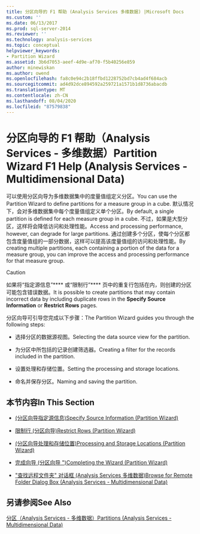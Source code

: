 ```yaml
---
title: 分区向导的 F1 帮助 (Analysis Services 多维数据) |Microsoft Docs
ms.custom: ''
ms.date: 06/13/2017
ms.prod: sql-server-2014
ms.reviewer: ''
ms.technology: analysis-services
ms.topic: conceptual
helpviewer_keywords:
- Partition Wizard
ms.assetid: 3b6d7053-aeef-4d9e-af70-f5b40256e859
author: minewiskan
ms.author: owend
ms.openlocfilehash: fa8c0e94c2b18ffbd1228752bd7cb4ad4f684acb
ms.sourcegitcommit: ad4d92dce894592a259721a1571b1d8736abacdb
ms.translationtype: MT
ms.contentlocale: zh-CN
ms.lasthandoff: 08/04/2020
ms.locfileid: "87579838"
---
```

# <a name="partition-wizard-f1-help-analysis-services---multidimensional-data"></a><span data-ttu-id="f6ac3-102">分区向导的 F1 帮助（Analysis Services - 多维数据）</span><span class="sxs-lookup"><span data-stu-id="f6ac3-102">Partition Wizard F1 Help (Analysis Services - Multidimensional Data)</span></span>
  <span data-ttu-id="f6ac3-103">可以使用分区向导为多维数据集中的度量值组定义分区。</span><span class="sxs-lookup"><span data-stu-id="f6ac3-103">You can use the Partition Wizard to define partitions for a measure group in a cube.</span></span> <span data-ttu-id="f6ac3-104">默认情况下，会对多维数据集中每个度量值组定义单个分区。</span><span class="sxs-lookup"><span data-stu-id="f6ac3-104">By default, a single partition is defined for each measure group in a cube.</span></span> <span data-ttu-id="f6ac3-105">不过，如果是大型分区，这样将会降低访问和处理性能。</span><span class="sxs-lookup"><span data-stu-id="f6ac3-105">Access and processing performance, however, can degrade for large partitions.</span></span> <span data-ttu-id="f6ac3-106">通过创建多个分区，使每个分区都包含度量值组的一部分数据，这样可以提高该度量值组的访问和处理性能。</span><span class="sxs-lookup"><span data-stu-id="f6ac3-106">By creating multiple partitions, each containing a portion of the data for a measure group, you can improve the access and processing performance for that measure group.</span></span>  
  
> [!CAUTION]  
>  <span data-ttu-id="f6ac3-107">如果将“指定源信息”\*\*\*\* 或“限制行”\*\*\*\* 页中的重复行包括在内，则创建的分区可能包含错误数据。</span><span class="sxs-lookup"><span data-stu-id="f6ac3-107">It is possible to create partitions that may contain incorrect data by including duplicate rows in the **Specify Source Information** or **Restrict Rows** pages.</span></span>  
  
 <span data-ttu-id="f6ac3-108">分区向导可引导您完成以下步骤：</span><span class="sxs-lookup"><span data-stu-id="f6ac3-108">The Partition Wizard guides you through the following steps:</span></span>  
  
-   <span data-ttu-id="f6ac3-109">选择分区的数据源视图。</span><span class="sxs-lookup"><span data-stu-id="f6ac3-109">Selecting the data source view for the partition.</span></span>  
  
-   <span data-ttu-id="f6ac3-110">为分区中所包括的记录创建筛选器。</span><span class="sxs-lookup"><span data-stu-id="f6ac3-110">Creating a filter for the records included in the partition.</span></span>  
  
-   <span data-ttu-id="f6ac3-111">设置处理和存储位置。</span><span class="sxs-lookup"><span data-stu-id="f6ac3-111">Setting the processing and storage locations.</span></span>  
  
-   <span data-ttu-id="f6ac3-112">命名并保存分区。</span><span class="sxs-lookup"><span data-stu-id="f6ac3-112">Naming and saving the partition.</span></span>  
  
## <a name="in-this-section"></a><span data-ttu-id="f6ac3-113">本节内容</span><span class="sxs-lookup"><span data-stu-id="f6ac3-113">In This Section</span></span>  
  
-   [<span data-ttu-id="f6ac3-114">&#40;分区向导指定源信息&#41;</span><span class="sxs-lookup"><span data-stu-id="f6ac3-114">Specify Source Information &#40;Partition Wizard&#41;</span></span>](specify-source-information-partition-wizard.md)  
  
-   [<span data-ttu-id="f6ac3-115">限制行 &#40;分区向导&#41;</span><span class="sxs-lookup"><span data-stu-id="f6ac3-115">Restrict Rows &#40;Partition Wizard&#41;</span></span>](restrict-rows-partition-wizard.md)  
  
-   [<span data-ttu-id="f6ac3-116">&#40;分区向导处理和存储位置&#41;</span><span class="sxs-lookup"><span data-stu-id="f6ac3-116">Processing and Storage Locations &#40;Partition Wizard&#41;</span></span>](processing-and-storage-locations-partition-wizard.md)  
  
-   [<span data-ttu-id="f6ac3-117">完成向导 &#40;分区向导 "&#41;</span><span class="sxs-lookup"><span data-stu-id="f6ac3-117">Completing the Wizard &#40;Partition Wizard&#41;</span></span>](completing-the-wizard-partition-wizard.md)  
  
-   [<span data-ttu-id="f6ac3-118">"查找远程文件夹" 对话框 &#40;Analysis Services 多维数据&#41;</span><span class="sxs-lookup"><span data-stu-id="f6ac3-118">Browse for Remote Folder Dialog Box &#40;Analysis Services - Multidimensional Data&#41;</span></span>](browse-for-remote-folder-dialog-box-analysis-services-multidimensional-data.md)  
  
## <a name="see-also"></a><span data-ttu-id="f6ac3-119">另请参阅</span><span class="sxs-lookup"><span data-stu-id="f6ac3-119">See Also</span></span>  
 [<span data-ttu-id="f6ac3-120">分区（Analysis Services - 多维数据）</span><span class="sxs-lookup"><span data-stu-id="f6ac3-120">Partitions &#40;Analysis Services - Multidimensional Data&#41;</span></span>](multidimensional-models-olap-logical-cube-objects/partitions-analysis-services-multidimensional-data.md)  
  
  
